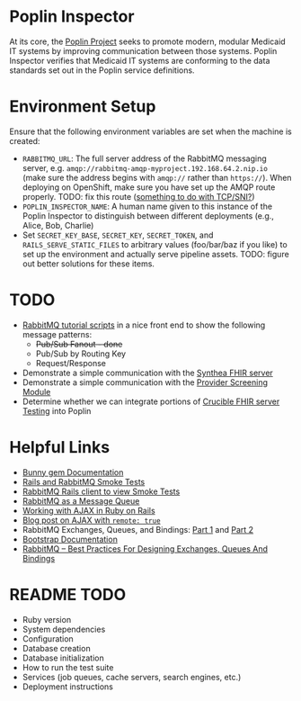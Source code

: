 # Poplin Inspector
At its core, the [Poplin Project](http://projectpoplin.org) seeks to promote modern, modular Medicaid IT systems by improving communication between those systems.  Poplin Inspector verifies that Medicaid IT systems are conforming to the data standards set out in the Poplin service definitions.

# Environment Setup
Ensure that the following environment variables are set when the machine is created:
- `RABBITMQ_URL`: The full server address of the RabbitMQ messaging server, e.g. `amqp://rabbitmq-amqp-myproject.192.168.64.2.nip.io` (make sure the address begins with `amqp://` rather than `https://`).  When deploying on OpenShift, make sure you have set up the AMQP route properly.  TODO: fix this route ([something to do with TCP/SNI?](https://blog.zhaw.ch/icclab/openshift-custom-router-with-tcpsni-support))
- `POPLIN_INSPECTOR_NAME`: A human name given to this instance of the Poplin Inspector to distinguish between different deployments (e.g., Alice, Bob, Charlie)
- Set `SECRET_KEY_BASE`, `SECRET_KEY`, `SECRET_TOKEN`, and `RAILS_SERVE_STATIC_FILES` to arbitrary values (foo/bar/baz if you like) to set up the environment and actually serve pipeline assets.  TODO: figure out better solutions for these items.

# TODO
- [RabbitMQ tutorial scripts](https://www.rabbitmq.com/getstarted.html) in a nice front end to show the following message patterns:
  - ~~Pub/Sub Fanout - done~~
  - Pub/Sub by Routing Key
  - Request/Response
- Demonstrate a simple communication with the [Synthea FHIR server](https://github.com/synthetichealth)
- Demonstrate a simple communication with the [Provider Screening Module](https://github.com/OpenTechStrategies/psm)
- Determine whether we can integrate portions of [Crucible FHIR server Testing](https://github.com/fhir-crucible/) into Poplin

# Helpful Links
- [Bunny gem Documentation](http://rubybunny.info/articles/guides.html)
- [Rails and RabbitMQ Smoke Tests](http://alihuber.github.io/fun-with-rabbitmq-2/)
- [RabbitMQ Rails client to view Smoke Tests](https://github.com/alihuber/rabbitmq_showcase)
- [RabbitMQ as a Message Queue](http://blog.sundaycoding.com/blog/2015/03/22/using-message-queue-in-rails/)
- [Working with AJAX in Ruby on Rails](http://guides.rubyonrails.org/working_with_javascript_in_rails.html)
- [Blog post on AJAX with `remote: true`](https://medium.com/@AdamKing0126/ajax-and-rails-demystifying-remote-true-fe51ba2ce819)
- RabbitMQ Exchanges, Queues, and Bindings: [Part 1](https://www.compose.com/articles/configuring-rabbitmq-exchanges-queues-and-bindings-part-1/) and [Part 2](https://www.compose.com/articles/configuring-rabbitmq-exchanges-queues-and-bindings-part-2/)
- [Bootstrap Documentation](http://getbootstrap.com/docs/4.0/getting-started/introduction/)
- [RabbitMQ – Best Practices For Designing Exchanges, Queues And Bindings](https://derickbailey.com/2015/09/02/rabbitmq-best-practices-for-designing-exchanges-queues-and-bindings/)

# README TODO
* Ruby version
* System dependencies
* Configuration
* Database creation
* Database initialization
* How to run the test suite
* Services (job queues, cache servers, search engines, etc.)
* Deployment instructions
